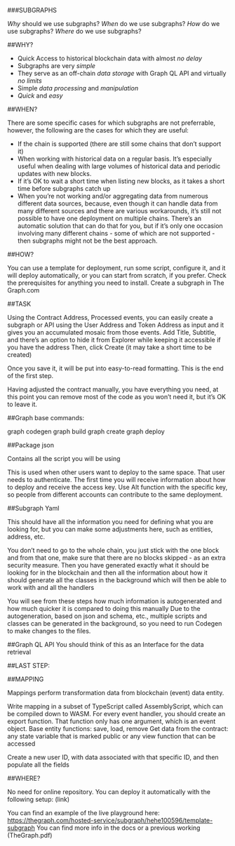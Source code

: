 
###SUBGRAPHS

*Why* should we use subgraphs?
*When* do we use subgraphs?
*How* do we use subgraphs?
*Where* do we use subgraphs?


##WHY?

- Quick Access to historical blockchain data with almost *no delay*
- Subgraphs are very *simple*
- They serve as an off-chain *data storage* with Graph QL API and virtually *no limits* 
- Simple *data processing* and *manipulation*
- *Quick* and *easy*

##WHEN?

There are some specific cases for which subgraphs are not preferrable, however, the following are the cases for which they are useful:

- If the chain is supported (there are still some chains that don’t support it)
- When working with historical data on a regular basis. It’s especially useful when dealing with large volumes of historical data and periodic updates with new blocks.
- If it’s OK to wait a short time when listing new blocks, as it takes a short time before subgraphs catch up
- When you’re not working and/or aggregating data from numerous different data sources, because, even though it can handle data from many different sources and there are various workarounds, it’s still not possible to have one deployment on multiple chains. There’s an automatic solution that can do that for you, but if it’s only one occasion involving many different chains - some of which are not supported - then subgraphs might not be the best approach. 

##HOW?

You can use a template for deployment, run some script, configure it, and it will deploy automatically, or you can start from scratch, if you prefer.
Check the prerequisites for anything you need to install.
Create a subgraph in The Graph.com

##TASK

Using the Contract Address, Processed events, you can easily create a subgraph or API using the User Address and Token Address as input and it gives you an accumulated mosaic from those events.
Add Title, Subtitle, and there’s an option to hide it from Explorer while keeping it accessible if you have the address
Then, click Create (it may take a short time to be created)

Once you save it, it will be put into easy-to-read formatting. This is the end of the first step.

Having adjusted the contract manually, you have everything you need, at this point you can remove most of the code as you won’t need it, but it’s OK to leave it.

##Graph base commands:

graph codegen
graph build
graph create <subgraph-name>
graph deploy <subgraph-name>


##Package json
  
Contains all the script you will be using 

This is used when other users want to deploy to the same space. That user needs to authenticate. The first time you will receive information about how to deploy and receive the access key.
Use Alt function with the specific key, so people from different accounts can contribute to the same deployment.

##Subgraph Yaml

This should have all the information you need for defining what you are looking for, but you can make some adjustments here, such as entities, address, etc.

You don’t need to go to the whole chain, you just stick with the one block and from that one, make sure that there are no blocks skipped - as an extra security measure.
Then you have generated exactly what it should be looking for in the blockchain and then all the information about how it should generate all the classes in the background which will then be able to work with and all the handlers

You will see from these steps how much information is autogenerated and how much quicker it is compared to doing this manually
Due to the autogeneration, based on json and schema, etc., multiple scripts and classes can be generated in the background, so you need to run Codegen to make changes to the files.

##Graph QL API
You should think of this as an Interface for the data retrieval

##LAST STEP:

##MAPPING

Mappings perform transformation data from blockchain (event) data entity.

Write mapping in a subset of TypeScript called AssemblyScript, which can be compiled down to WASM. For every event handler, you should create an export function. That function only has one argument, which is an event object.
Base entity functions: save, load, remove
Get data from the contract: any state variable that is marked public or any view function that can be accessed

Create a new user ID, with data associated with that specific ID, and then populate all the fields 

##WHERE?

No need for online repository. You can deploy it automatically with the following setup:
(link)

You can find an example of the live playground here:
https://thegraph.com/hosted-service/subgraph/hehe100596/template-subgraph
You can find more info in the docs or a previous working (TheGraph.pdf)
